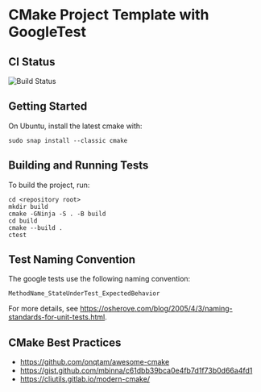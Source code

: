 # CMake Project Template with GoogleTest

## CI Status

![Build Status](https://github.com/lucpelletier/cmake-gtest-template/actions/workflows/build.yml/badge.svg)

## Getting Started

On Ubuntu, install the latest cmake with:

    sudo snap install --classic cmake
    
## Building and Running Tests

To build the project, run:

    cd <repository root>
    mkdir build
    cmake -GNinja -S . -B build
    cd build
    cmake --build .
    ctest
   
## Test Naming Convention

The google tests use the following naming convention:

    MethodName_StateUnderTest_ExpectedBehavior

For more details, see https://osherove.com/blog/2005/4/3/naming-standards-for-unit-tests.html.

## CMake Best Practices

- https://github.com/onqtam/awesome-cmake
- https://gist.github.com/mbinna/c61dbb39bca0e4fb7d1f73b0d66a4fd1
- https://cliutils.gitlab.io/modern-cmake/
